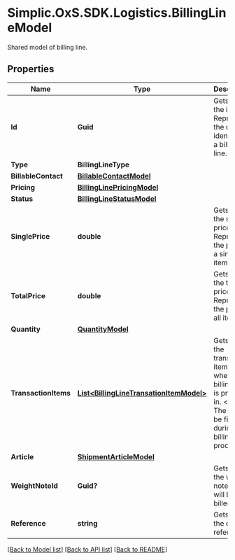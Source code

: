 # Simplic.OxS.SDK.Logistics.BillingLineModel
Shared model of billing line.

## Properties

Name | Type | Description | Notes
------------ | ------------- | ------------- | -------------
**Id** | **Guid** | Gets or sets the id.  &lt;br&gt;  Represents the unique identifier of a billing line.   | [optional] 
**Type** | **BillingLineType** |  | [optional] 
**BillableContact** | [**BillableContactModel**](BillableContactModel.md) |  | [optional] 
**Pricing** | [**BillingLinePricingModel**](BillingLinePricingModel.md) |  | [optional] 
**Status** | [**BillingLineStatusModel**](BillingLineStatusModel.md) |  | [optional] 
**SinglePrice** | **double** | Gets or sets the single price.  &lt;br&gt;  Represents the price of a single item.   | [optional] 
**TotalPrice** | **double** | Gets or sets the total price.  &lt;br&gt;  Represents the price of all items.   | [optional] 
**Quantity** | [**QuantityModel**](QuantityModel.md) |  | [optional] 
**TransactionItems** | [**List&lt;BillingLineTransationItemModel&gt;**](BillingLineTransationItemModel.md) | Gets or sets the transaction items where the billing line is present in.  &lt;br&gt;  The list will be filled during the billing process.   | [optional] 
**Article** | [**ShipmentArticleModel**](ShipmentArticleModel.md) |  | [optional] 
**WeightNoteId** | **Guid?** | Gets or sets the weight note id that will be billed | [optional] 
**Reference** | **string** | Gets or sets the external reference. | [optional] 

[[Back to Model list]](../README.md#documentation-for-models) [[Back to API list]](../README.md#documentation-for-api-endpoints) [[Back to README]](../README.md)


